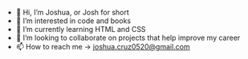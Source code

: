 - 👋 Hi, I’m Joshua, or Josh for short
- 👀 I’m interested in code and books
- 🌱 I’m currently learning HTML and CSS
- 💞️ I’m looking to collaborate on projects that help improve my career
- 📫 How to reach me -> joshua.cruz0520@gmail.com

<!---
Josh1540/Josh1540 is a ✨ special ✨ repository because its `README.md` (this file) appears on your GitHub profile.
You can click the Preview link to take a look at your changes.
--->
